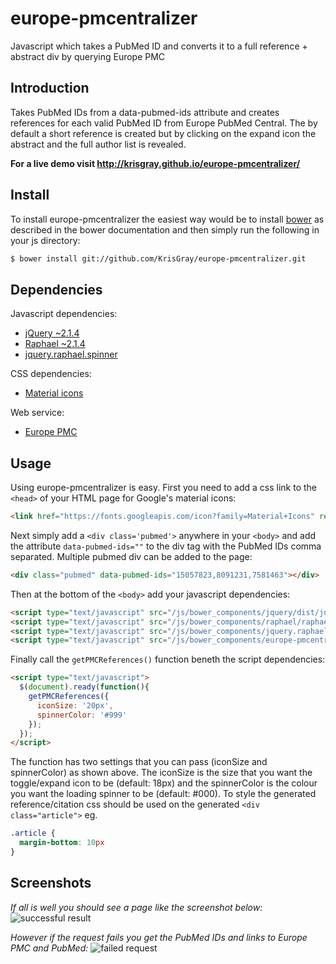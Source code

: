 # europe-pmcentralizer
Javascript which takes a PubMed ID and converts it to a full reference + abstract div by querying Europe PMC
## Introduction
Takes PubMed IDs from a data-pubmed-ids attribute and creates references for each valid PubMed ID from Europe PubMed Central. The by default a short reference is created but by clicking on the expand icon the abstract and the full author list is revealed.

**For a live demo visit http://krisgray.github.io/europe-pmcentralizer/**
## Install
To install europe-pmcentralizer the easiest way would be to install [bower](http://bower.io) as described in the bower documentation and then simply run the following in your js directory:
```sh
$ bower install git://github.com/KrisGray/europe-pmcentralizer.git
```
## Dependencies
Javascript dependencies:
- [jQuery ~2.1.4](https://github.com/jquery/jquery)
- [Raphael ~2.1.4](https://github.com/DmitryBaranovskiy/raphael)
- [jquery.raphael.spinner](https://github.com/hunterae/jquery.raphael.spinner)

CSS dependencies:
- [Material icons](https://www.google.com/design/icons/)

Web service:
- [Europe PMC](https://europepmc.org/RestfulWebService)

## Usage
Using europe-pmcentralizer is easy. First you need to add a css link to the `<head>` of your HTML page for Google's material icons:
```html
<link href="https://fonts.googleapis.com/icon?family=Material+Icons" rel="stylesheet">
```
Next simply add a `<div class='pubmed'>` anywhere in your `<body>` and add the attribute `data-pubmed-ids=""` to the div tag with the PubMed IDs comma separated. Multiple pubmed div can be added to the page:
```html
<div class="pubmed" data-pubmed-ids="15057823,8091231,7581463"></div>
```
Then at the bottom of the `<body>` add your javascript dependencies:
```html
<script type="text/javascript" src="/js/bower_components/jquery/dist/jquery.min.js"></script>
<script type="text/javascript" src="/js/bower_components/raphael/raphael-min.js"></script>
<script type="text/javascript" src="/js/bower_components/jquery.raphael.spinner/jquery.raphael.spinner.js"></script>
<script type="text/javascript" src="/js/bower_components/europe-pmcentralizer/europe-pmcentralizer.js"></script>
```
Finally call the `getPMCReferences()` function beneth the script dependencies:
```html
<script type="text/javascript">
  $(document).ready(function(){
    getPMCReferences({
      iconSize: '20px',
      spinnerColor: '#999'
    });
  });
</script>
```
The function has two settings that you can pass (iconSize and spinnerColor) as shown above. The iconSize is the size that you want the toggle/expand icon to be (default: 18px) and the spinnerColor is the colour you want the loading spinner to be (default: #000). To style the generated reference/citation css should be used on the generated `<div class="article">` eg.
```css
.article {
  margin-bottom: 10px
}
```
## Screenshots
*If all is well you should see a page like the screenshot below:*
![successful result](https://cloud.githubusercontent.com/assets/9589542/11246922/b51394d0-8e11-11e5-9cde-07507b3c5520.png)

*However if the request fails you get the PubMed IDs and links to Europe PMC and PubMed:*
![failed request](https://cloud.githubusercontent.com/assets/9589542/11247136/b028dede-8e12-11e5-8fbb-ca904182514b.png)
